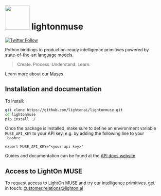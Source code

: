 # <img src="https://cloud.lighton.ai/wp-content/uploads/2020/01/LightOnCloud.png" width=80/> lightonmuse

[![Twitter Follow](https://img.shields.io/twitter/follow/LightOnIO.svg?style=social)](https://twitter.com/LightOnIO)

Python bindings to production-ready intelligence primitives powered by state-of-the-art language models. 

> Create. Process. Understand. Learn.

Learn more about our [Muses](https://muse.lighton.ai/).

## Installation and documentation


To install:

```bash
git clone https://github.com/lightonai/lightonmuse.git
cd lightonmuse
pip install ./
```

Once the package is installed, make sure to define an environment variable
`MUSE_API_KEY` to your API key, e.g. by adding the following line to your `.bashrc`

```
export MUSE_API_KEY="<your api key>"
```

Guides and documentation can be found at the [API docs website](https://muse.lighton.ai/docs/).

## Access to LightOn MUSE

To request access to LightOn MUSE and try our intelligence primitives, get in touch: customer.relations@lighton.ai


